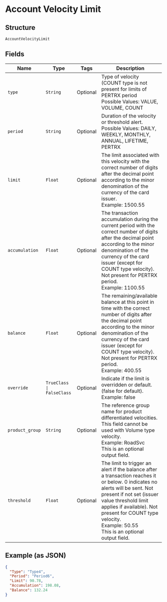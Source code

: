 
# Account Velocity Limit

## Structure

`AccountVelocityLimit`

## Fields

| Name | Type | Tags | Description |
|  --- | --- | --- | --- |
| `type` | `String` | Optional | Type of velocity (COUNT type is not present for limits of PERTRX period<br>Possible Values: VALUE, VOLUME, COUNT |
| `period` | `String` | Optional | Duration of the velocity or threshold alert.<br>Possible Values: DAILY, WEEKLY, MONTHLY, ANNUAL, LIFETIME, PERTRX |
| `limit` | `Float` | Optional | The limit associated with this velocity with the correct number of digits after the decimal point according to the minor denomination of the currency of the card issuer.<br>Example: 1500.55 |
| `accumulation` | `Float` | Optional | The transaction accumulation during the current period with the correct number of digits after the decimal point according to the minor denomination of the currency of the card issuer (except for COUNT type velocity). Not present for PERTRX period.<br>Example: 1100.55 |
| `balance` | `Float` | Optional | The remaining/available balance at this point in time with the correct number of digits after the decimal point according to the minor denomination of the currency of the card issuer (except for COUNT type velocity). Not present for PERTRX period.<br>Example: 400.55 |
| `override` | `TrueClass \| FalseClass` | Optional | Indicate if the limit is overridden or default. (false for default).<br>Example: false |
| `product_group` | `String` | Optional | The reference group name for product differentiated velocities. This field cannot be used with Volume type velocity.<br>Example: RoadSvc<br>This is an optional output field. |
| `threshold` | `Float` | Optional | The limit to trigger an alert if the balance after a transaction reaches it or below. 0 indicates no alerts will be sent. Not present if not set (issuer value threshold limit applies if available). Not present for COUNT type velocity.<br>Example: 50.55<br>This is an optional output field. |

## Example (as JSON)

```json
{
  "Type": "Type4",
  "Period": "Period6",
  "Limit": 90.78,
  "Accumulation": 198.08,
  "Balance": 132.24
}
```

